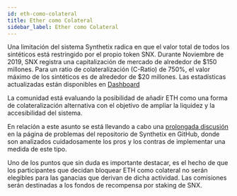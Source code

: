 ```yaml
---
id: eth-como-colateral
title: Ether como Colateral
sidebar_label: Ether como Colateral
---
```

Una limitación del sistema Synthetix radica en que el valor total de todos los sintéticos está restringido por el propio token SNX. Durante Noviembre de 2019, SNX registra una capitalización de mercado de alrededor de $150 millones. Para un ratio de colateralización (C-Ratio) de 750%, el valor máximo de los sintéticos es de alrededor de $20 millones. Las estadísticas actualizadas están disponibles en <a href="https://dashboard.synthetix.io/" class="link" target="_blank">Dashboard</a>

La comunidad está evaluando la posibilidad de añadir ETH como una forma de colateralización alternativa con el objetivo de ampliar la liquidez y la accesibilidad del sistema.

En relación a este asunto se está llevando a cabo una <a href="https://github.com/Synthetixio/synthetix/issues/232" target="_blank" class="link">prolongada discusión</a> en la página de problemas del repositorio de Synthetix en GitHub, donde son analizados cuidadosamente los pros y los contras de implementar una medida de este tipo.

Uno de los puntos que sin duda es importante destacar, es el hecho de que los participantes que decidan bloquear ETH como colateral no serán elegibles para las ganacias que derivan de dicha actividad. Las comisiones serán destinadas a los fondos de recompensa por staking de SNX.
